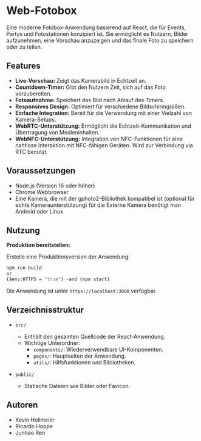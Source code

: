 # Web-Fotobox

Eine moderne Fotobox-Anwendung basierend auf React, die für Events, Partys und Fotostationen konzipiert ist. Sie ermöglicht es Nutzern, Bilder aufzunehmen, eine Vorschau anzuzeigen und das finale Foto zu speichern oder zu teilen.

## Features

- **Live-Vorschau:** Zeigt das Kamerabild in Echtzeit an.
- **Countdown-Timer:** Gibt den Nutzern Zeit, sich auf das Foto vorzubereiten.
- **Fotoaufnahme:** Speichert das Bild nach Ablauf des Timers.
- **Responsives Design:** Optimiert für verschiedene Bildschirmgrößen.
- **Einfache Integration:** Bereit für die Verwendung mit einer Vielzahl von Kamera-Setups.
- **WebRTC-Unterstützung:** Ermöglicht die Echtzeit-Kommunikation und Übertragung von Medieninhalten.
- **WebNFC-Unterstützung:** Integration von NFC-Funktionen für eine nahtlose Interaktion mit NFC-fähigen Geräten. Wird zur Verbindung via RTC benutzt

## Voraussetzungen

- Node.js (Version 16 oder höher)
- Chrome Webbrowser
- Eine Kamera, die mit der gphoto2-Bibliothek kompatibel ist (optional für echte Kameraunterstützung)
     für die Externe Kamera benötigt man Android oder Linux 



## Nutzung
**Produktion bereitstellen:**

   Erstelle eine Produktionsversion der Anwendung:

   ```bash
   npm run build
   or
   ($env:HTTPS = "true") -and (npm start)
   ```
   Die Anwendung ist unter `https://localhost:3000` verfügbar.
## Verzeichnisstruktur

- `src/`
  - Enthält den gesamten Quellcode der React-Anwendung.
  - Wichtige Unterordner:
    - `components/`: Wiederverwendbare UI-Komponenten.
    - `pages/`: Hauptseiten der Anwendung.
    - `utils/`: Hilfsfunktionen und Bibliotheken.

- `public/`
  - Statische Dateien wie Bilder oder Favicon.

## Autoren

- Kevin Hollmeier
- Ricardo Hoppe
- Junhao Ren
